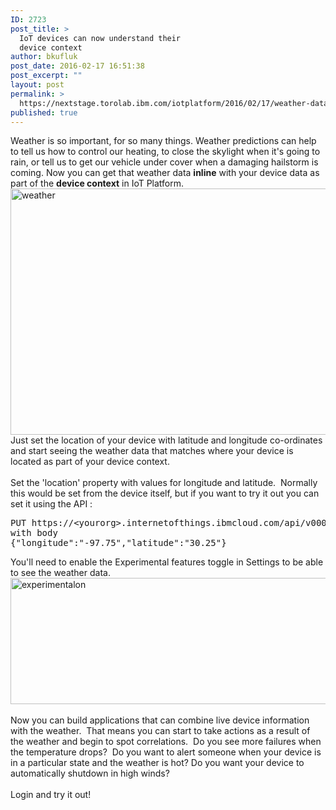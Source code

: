 ```yaml
---
ID: 2723
post_title: >
  IoT devices can now understand their
  device context
author: bkufluk
post_date: 2016-02-17 16:51:38
post_excerpt: ""
layout: post
permalink: >
  https://nextstage.torolab.ibm.com/iotplatform/2016/02/17/weather-data-for-you-for-your-devices/
published: true
---
```

<p>Weather is so important, for so many things. Weather predictions can help to tell us how to control our heating, to close the skylight when it's going to rain, or tell us to get our vehicle under cover when a damaging hailstorm is coming. Now you can get that weather data <strong>inline</strong> with your device data as part of the <strong>device context</strong> in IoT Platform. <br /><a href="http://nextstage.torolab.ibm.com/iotfoundation/wp-content/uploads/sites/24/2016/02/weather.jpg"><img src="http://nextstage.torolab.ibm.com/iotfoundation/wp-content/uploads/sites/24/2016/02/weather.jpg" alt="weather" class="alignnone wp-image-2705 size-full" height="394" width="696" /><br /></a>Just set the location of your device with latitude and longitude co-ordinates and start seeing the weather data that matches where your device is located as part of your device context. <br /><br />Set the 'location' property with values for longitude and latitude.  Normally this would be set from the device itself, but if you want to try it out you can set it using the API :</p><pre><span>PUT</span><i> </i>https://&lt;yourorg&gt;<yourorg>.internetofthings.ibmcloud.com/api/v0002/device/types/&lt;yourdevicetype&gt;<yourdevicetype>/devices/&lt;yourdeviceid&gt;<yourdeviceid>/location</yourdeviceid></yourdevicetype></yourorg><span class="para_break"><i class="copy_only"><br /></i></span><span>with body</span><span class="para_break"><i class="copy_only"><br /></i></span><span>{"longitude":"-97.75","latitude":"30.25"}</span></pre><p>You'll need to enable the Experimental features toggle in Settings to be able to see the weather data. <br /><a href="http://nextstage.torolab.ibm.com/iotfoundation/wp-content/uploads/sites/24/2016/02/experimentalon.jpg"><img src="http://nextstage.torolab.ibm.com/iotfoundation/wp-content/uploads/sites/24/2016/02/experimentalon.jpg" alt="experimentalon" class="alignnone wp-image-2764 size-full" height="202" width="574" /></a><br /><br />Now you can build applications that can combine live device information with the weather.  That means you can start to take actions as a result of the weather and begin to spot correlations.  Do you see more failures when the temperature drops?  Do you want to alert someone when your device is in a particular state and the weather is hot? Do you want your device to automatically shutdown in high winds?<br /><br />Login and try it out!</p>